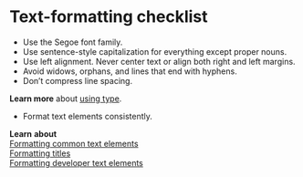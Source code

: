 # Text-formatting checklist

  - Use the Segoe font family.
  - Use sentence-style capitalization for everything except proper nouns.
  - Use left alignment. Never center text or align both right and left margins.
  - Avoid widows, orphans, and lines that end with hyphens.
  - Don’t compress line spacing.

**Learn more** about [using type](/style-guide/text-formatting/using-type/).

  - Format text elements consistently.

**Learn** **about**  
 [Formatting common text elements](/style-guide/text-formatting/formatting-common-text-elements)  
[Formatting titles](/style-guide/text-formatting/formatting-titles)  
[Formatting developer text elements](/style-guide/developer-content/formatting-developer-text-elements)
